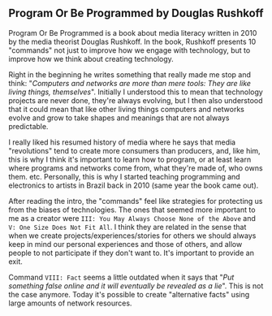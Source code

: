 ## Program Or Be Programmed by Douglas Rushkoff

Program Or Be Programmed is a book about media literacy written in 2010 by the media theorist Douglas Rushkoff. In the book, Rushkoff presents 10 "commands" not just to improve how we engage with technology, but to improve how we think about creating technology.

Right in the beginning he writes something that really made me stop and think: "_Computers and networks are more than mere tools: They are like living things, themselves_". Initially I understood this to mean that technology projects are never done, they're always evolving, but I then also understood that it could mean that like other living things computers and networks evolve and grow to take shapes and meanings that are not always predictable.

I really liked his resumed history of media where he says that media "revolutions" tend to create more consumers than producers, and, like him, this is why I think it's important to learn how to program, or at least learn where programs and networks come from, what they're made of, who owns them. etc. Personally, this is why I started teaching programming and electronics to artists in Brazil back in 2010 (same year the book came out).

After reading the intro, the "commands" feel like strategies for protecting us from the biases of technologies. The ones that seemed more important to me as a creator were `III: You May Always Choose None of the Above` and `V: One Size Does Not Fit All`. I think they are related in the sense that when we create projects/experiences/stories for others we should always keep in mind our personal experiences and those of others, and allow people to not participate if they don't want to. It's important to provide an exit.

Command `VIII: Fact` seems a little outdated when it says that "_Put something false online and it will eventually be revealed as a lie_". This is not the case anymore. Today it's possible to create "alternative facts" using large amounts of network resources.
